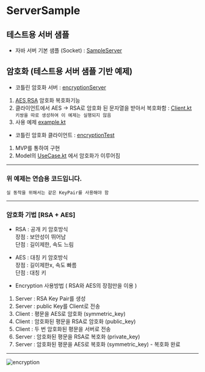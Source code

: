 # ServerSample
## 테스트용 서버 샘플

 - 자바 서버 기본 샘플 (Socket)  : [SampleServer](https://github.com/zojae031/ServerSample/tree/master/ServerSample/SampleServer)

</hr>  

## 암호화 (테스트용 서버 샘플 기반 예제)
 - 코틀린 암호화 서버 : [encryptionServer](https://github.com/zojae031/ServerSample/tree/master/ServerSample/encryptionServer)
 1. [AES](https://github.com/zojae031/ServerSample/blob/master/ServerSample/encryptionServer/src/AES.kt),[RSA](https://github.com/zojae031/ServerSample/blob/master/ServerSample/encryptionServer/src/RSA.kt) 암호화 복호화기능 
 2. 클라이언트에서 AES -> RSA로 암호화 된 문자열을 받아서 복호화함 : [Client.kt](https://github.com/zojae031/ServerSample/blob/master/ServerSample/encryptionServer/src/Client.kt)  
 ```키쌍을 따로 생성하여 이 예제는 실행되지 않음```
 3. 사용 예제 [example.kt](https://github.com/zojae031/ServerSample/blob/master/ServerSample/encryptionServer/src/example.kt)
 
 - 코틀린 암호화 클라이언트 : [encryptionTest](https://github.com/zojae031/ServerSample/tree/master/ServerSample/encryptionTest)
 1. MVP를 통하여 구현
 2. Model의 [UseCase.kt](https://github.com/zojae031/ServerSample/blob/master/ServerSample/encryptionTest/app/src/main/java/encryption/encryptiontest/Model/UseCase.kt) 에서 암호화가 이루어짐  
 
 <hr>  
 
 ### 위 예제는 연습용 코드입니다.  
 ```실 동작을 위해서는 같은 KeyPair를 사용해야 함```
 
 <hr>
 
 ### 암호화 기법 [RSA + AES]

 + RSA : 공개 키 암호방식  
장점 : 보안성이 뛰어남  
단점 : 길이제한, 속도 느림

 + AES : 대칭 키 암호방식  
장점 : 길이제한x, 속도 빠름  
단점 : 대칭 키 

+ Encryption 사용방법 ( RSA와 AES의 장점만을 이용 )
1. Server : RSA Key Pair를 생성
2. Server : public Key를 Client로 전송
3. Client : 평문을 AES로 암호화 (symmetric_key)
4. Client : 암호화된 평문을 RSA로 암호화 (public_key)
5. Client : 두 번 암호화된 평문을 서버로 전송
6. Server : 암호화된 평문을 RSA로 복호화 (private_key)
7. Server : 암호화된 평문을 AES로 복호화 (symmetric_key) - 복호화 완료

<hr>

![encryption](./img/encryption.png)
